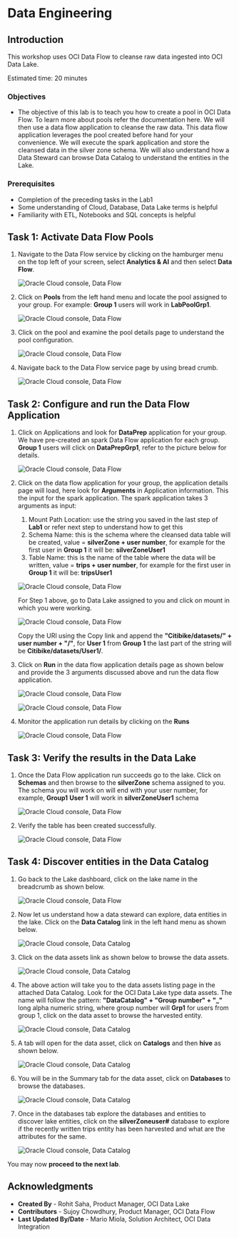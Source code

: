 # Data Engineering 

## Introduction

This workshop uses OCI Data Flow to cleanse raw data ingested into OCI Data Lake.

Estimated time: 20 minutes

### Objectives

* The objective of this lab is to teach you how to create a pool in OCI Data Flow. To learn more about pools refer the documentation here. We will then use a data flow application to cleanse the raw data. This data flow application leverages the pool created before hand for your convenience. We will execute the spark application and store the cleansed data in the silver zone schema. We will also understand how a Data Steward can browse Data Catalog to understand the entities in the Lake.

### Prerequisites

* Completion of the preceding tasks in the Lab1
* Some understanding of Cloud, Database, Data Lake terms is helpful 
* Familiarity with ETL, Notebooks and SQL concepts is helpful

## Task 1: Activate Data Flow Pools

1. Navigate to the Data Flow service by clicking on the hamburger menu on the top left of your screen, select **Analytics & AI** and then select **Data Flow**.

   ![Oracle Cloud console, Data Flow](images/data-flow.png " ")

2. Click on **Pools** from the left hand menu and locate the pool assigned to your group. For example: **Group 1** users will work in **LabPoolGrp1**.

   ![Oracle Cloud console, Data Flow](images/data-flow-pool.png " ")

3. Click on the pool and examine the pool details page to understand the pool configuration.

   ![Oracle Cloud console, Data Flow](images/data-flow-pool-config.png " ")

4. Navigate back to the Data Flow service page by using bread crumb.

   ![Oracle Cloud console, Data Flow](images/data-flow-home.png " ")

## Task 2: Configure and run the Data Flow Application

1. Click on Applications and look for **DataPrep** application for your group. We have pre-created an spark Data Flow application for each group. **Group 1** users will click on **DataPrepGrp1**, refer to the picture below for details.
   
   ![Oracle Cloud console, Data Flow](images/data-flow-application.png " ")

2. Click on the data flow application for your group, the application details page will load, here look for **Arguments** in Application information. This the input for the spark application. The spark application takes 3 arguments as input:

   1. Mount Path Location: use the string you saved in the last step of **Lab1** or refer next step to understand how to get this
   2. Schema Name: this is the schema where the cleansed data table will be created, value = **silverZone + user number**, for example for the first user in **Group 1** it will be: **silverZoneUser1**
   3. Table Name: this is the name of the table where the data will be written, value = **trips + user number**, for example for the first user in **Group 1** it will be: **tripsUser1**

   ![Oracle Cloud console, Data Flow](images/data-flow-arguments.png " ")

   For Step 1 above, go to Data Lake assigned to you and click on mount in which you were working.

   ![Oracle Cloud console, Data Flow](images/data-flow-mounts.png " ")

   Copy the URI using the Copy link and append the **"Citibike/datasets/" + user number + "/"**, for **User 1** from **Group 1** the last part of the string will be **Citibike/datasets/User1/**.

3. Click on **Run** in the data flow application details page as shown below and provide the 3 arguments discussed above and run the data flow application.

   ![Oracle Cloud console, Data Flow](images/data-flow-application-run.png " ")

   ![Oracle Cloud console, Data Flow](images/data-flow-application-arguments.png " ")

4. Monitor the application run details by clicking on the **Runs**

   ![Oracle Cloud console, Data Flow](images/data-flow-application-runs.png " ")

## Task 3: Verify the results in the Data Lake 

1. Once the Data Flow application run succeeds go to the lake. Click on **Schemas** and then browse to the **silverZone** schema assigned to you. The schema you will work on will end with your user number, for example, **Group1** **User 1** will work in **silverZoneUser1** schema
   
   ![Oracle Cloud console, Data Flow](images/data-flow-silver-zone.png " ")

2. Verify the table has been created successfully.

   ![Oracle Cloud console, Data Flow](images/data-flow-silver-zone-table.png " ")

## Task 4: Discover entities in the Data Catalog

1. Go back to the Lake dashboard, click on the lake name in the breadcrumb as shown below.

   ![Oracle Cloud console, Data Flow](images/data-flow-data-lake.png " ")

2. Now let us understand how a data steward can explore, data entities in the lake. Click on the **Data Catalog** link in the left hand menu as shown below.

   ![Oracle Cloud console, Data Catalog](images/data-catalog.png " ")

3. Click on the data assets link as shown below to browse the data assets.

   ![Oracle Cloud console, Data Catalog](images/data-catalog-data-assets.png " ")

4. The above action will take you to the data assets listing page in the attached Data Catalog. Look for the OCI Data Lake type data assets. The name will follow the pattern: **"DataCatalog" + "Group number" + "_"** long alpha numeric string, where group number will **Grp1** for users from group 1, click on the data asset to browse the harvested entity.

   ![Oracle Cloud console, Data Catalog](images/data-catalog-data-assets-group.png " ")

5. A tab will open for the data asset, click on **Catalogs** and then **hive** as shown below.

   ![Oracle Cloud console, Data Catalog](images/data-catalog-data-assets-hive.png " ")

6. You will be in the Summary tab for the data asset, click on **Databases** to browse the databases.

   ![Oracle Cloud console, Data Catalog](images/data-catalog-data-assets-database.png " ")

7. Once in the databases tab explore the databases and entities to discover lake entities, click on the **silverZoneuser#** database to explore if the recently written trips entity has been harvested and what are the attributes for the same.

   ![Oracle Cloud console, Data Catalog](images/data-catalog-data-assets-entity.png " ")

You may now **proceed to the next lab**. 

## Acknowledgments
- **Created By** -  Rohit Saha, Product Manager, OCI Data Lake
- **Contributors** - Sujoy Chowdhury, Product Manager, OCI Data Flow
- **Last Updated By/Date** - Mario Miola, Solution Architect, OCI Data Integration

